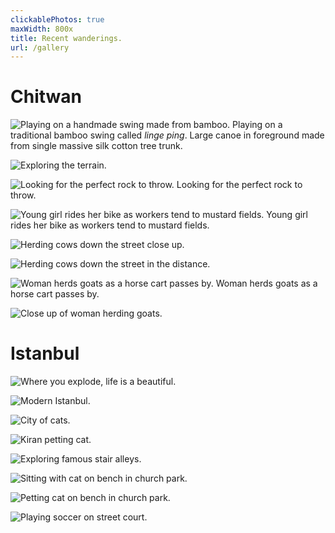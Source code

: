 ```yaml
---
clickablePhotos: true
maxWidth: 800x
title: Recent wanderings.
url: /gallery
---
```


# Chitwan

![Playing on a handmade swing made from bamboo.](/gallery/chitwan/000528800002.jpg)
Playing on a traditional bamboo swing called _linge ping_. Large canoe in foreground made from single massive silk cotton tree trunk.

![Exploring the terrain.](/gallery/chitwan/000528800013.jpg)

![Looking for the perfect rock to throw.](/gallery/chitwan/000528800016.jpg)
Looking for the perfect rock to throw.

![Young girl rides her bike as workers tend to mustard fields.](/gallery/chitwan/000528800021.jpg)
Young girl rides her bike as workers tend to mustard fields.

![Herding cows down the street close up.](/gallery/chitwan/000528800025.jpg)

![Herding cows down the street in the distance.](/gallery/chitwan/000528800026.jpg)

![Woman herds goats as a horse cart passes by.](/gallery/chitwan/000528800027.jpg)
Woman herds goats as a horse cart passes by.

![Close up of woman herding goats.](/gallery/chitwan/000528800029.jpg)

# Istanbul

![Where you explode, life is a beautiful.](/gallery/istanbul/000528810010.jpg)

![Modern Istanbul.](/gallery/istanbul/000528810012.jpg)

![City of cats.](/gallery/istanbul/000528810013.jpg)

![Kiran petting cat.](/gallery/istanbul/000528810014.jpg)

![Exploring famous stair alleys.](/gallery/istanbul/000528810016.jpg)

![Sitting with cat on bench in church park.](/gallery/istanbul/000528810020.jpg)

![Petting cat on bench in church park.](/gallery/istanbul/000528810023.jpg)

![Playing soccer on street court.](/gallery/istanbul/000528810032.jpg)
